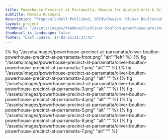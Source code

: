 ```yaml
---
title: Powerhouse Precinct at Parramatta, Museum for Applied Arts & Sciences
subtitle: Moreau Kusonoki 
description: "Proposal\nSelf Published, 2019\nDesign: Oliver Boulton\nEditors: Nicolas Moreau, Hiroko Kusunoki\nEdition of 10, softback, 60pp.\nDigital, pamphlet stitched, 210 × 297mm"
layout: project
thumbnail: "/assets/images/thumbnails/oliver-boulton-powerhouse-precinct-at-parramatta-front.png"
thumbnail_is_landscape: false
footer: "Last update: 17-02-21/21:27:42"
---
```

{% fig "/assets/images/powerhouse-precinct-at-parramatta/oliver-boulton-powerhouse-precinct-at-parramatta-front.png" "alt" "left" %}
{% fig "/assets/images/powerhouse-precinct-at-parramatta/oliver-boulton-powerhouse-precinct-at-parramatta-1.png" "alt" "" %}
{% fig "/assets/images/powerhouse-precinct-at-parramatta/oliver-boulton-powerhouse-precinct-at-parramatta-2.png" "alt" "" %}
{% fig "/assets/images/powerhouse-precinct-at-parramatta/oliver-boulton-powerhouse-precinct-at-parramatta-3.png" "alt" "" %}
{% fig "/assets/images/powerhouse-precinct-at-parramatta/oliver-boulton-powerhouse-precinct-at-parramatta-4.png" "alt" "" %}
{% fig "/assets/images/powerhouse-precinct-at-parramatta/oliver-boulton-powerhouse-precinct-at-parramatta-5.png" "alt" "" %}
{% fig "/assets/images/powerhouse-precinct-at-parramatta/oliver-boulton-powerhouse-precinct-at-parramatta-6.png" "alt" "" %}
{% fig "/assets/images/powerhouse-precinct-at-parramatta/oliver-boulton-powerhouse-precinct-at-parramatta-7.png" "alt" "" %}